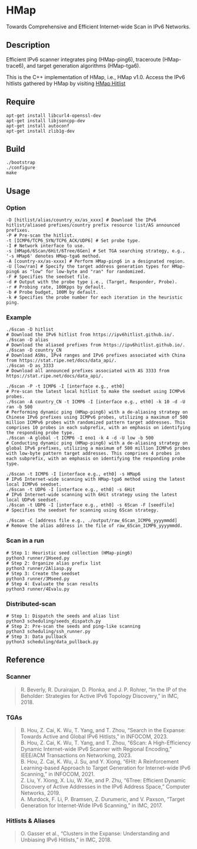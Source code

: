 # HMap

Towards Comprehensive and Efficient Internet-wide Scan in IPv6 Networks.

## Description

Efficient IPv6 scanner integrates ping (HMap-ping6), traceroute (HMap-trace6), and target generation algorithms (HMap-tga6).

This is the C++ implementation of HMap, i.e., HMap v1.0. Access the IPv6 hitlists gathered by HMap by visiting [HMap Hitlist](http://175.6.54.250/ipv6)

## Require

```shell
apt-get install libcurl4-openssl-dev
apt-get install libjsoncpp-dev
apt-get install autoconf
apt-get install zlib1g-dev
```

## Build

```shell
./bootstrap
./configure
make
```

## Usage

### Option

```shell
-D [hitlist/alias/country_xx/as_xxxx] # Download the IPv6 hitlist/aliased prefixes/country prefix resource list/AS announced prefixes.
-P # Pre-scan the hitlist.
-t [ICMP6/TCP6_SYN/TCP6_ACK/UDP6] # Set probe type.
-I # Network interface to use.
-s [HMap6/6Scan/6Hit/6Tree/6Gen] # Set TGA searching strategy, e.g., '-s HMap6' denotes HMap-tga6 method.
-A [country-xx/as-xxxx] # Perform HMap-ping6 in a designated region.
-U [low/ran] # Specify the target address generation types for HMap-ping6 as "low" for low-byte and "ran" for randomized.
-F # Specifies the seedset file.
-d # Output with the probe type i.e., (Target, Responder, Probe).
-r # Probing rate, 100Kpps by default.
-b # Probe budget, 100M by default.
-k # Specifies the probe number for each iteration in the heuristic ping.
```

### Example

```shell
./6scan -D hitlist
# Download the IPv6 hitlist from https://ipv6hitlist.github.io/.
./6scan -D alias
# Download the aliased prefixes from https://ipv6hitlist.github.io/.
./6scan -D country_CN
# Download ASNs, IPv4 ranges and IPv6 prefixes associated with China from https://stat.ripe.net/docs/data_api/.
./6scan -D as_3333
# Download all announced prefixes associated with AS 3333 from https://stat.ripe.net/docs/data_api/.

./6scan -P -t ICMP6 -I [interface e.g., eth0]
# Pre-scan the latest local hitlist to make the seedset using ICMPv6 probes.
./6scan -A country_CN -t ICMP6 -I [interface e.g., eth0] -k 10 -d -U ran -b 500
# Performing dynamic ping (HMap-ping6) with a de-aliasing strategy on Chinese IPv6 prefixes using ICMPv6 probes, utilizing a maximum of 500 million ICMPv6 probes with randomized pattern target addresses. This comprises 10 probes in each subprefix, with an emphasis on identifying the responding probe type.
./6scan -A global -t ICMP6 -I eno1 -k 4 -d -U low -b 500
# Conducting dynamic ping (HMap-ping6) with a de-aliasing strategy on global IPv6 prefixes, utilizing a maximum of 500 million ICMPv6 probes with low-byte pattern target addresses. This comprises 4 probes in each subprefix, with an emphasis on identifying the responding probe type.

./6scan -t ICMP6 -I [interface e.g., eth0] -s HMap6
# IPv6 Internet-wide scanning with HMap-tga6 method using the latest local ICMPv6 seedset.
./6scan -t UDP6 -I [interface e.g., eth0] -s 6Hit
# IPv6 Internet-wide scanning with 6Hit strategy using the latest local UDPv6 seedset.
./6scan -t UDP6 -I [interface e.g., eth0] -s 6Scan -F [seedfile]
# Specifies the seedset for scanning using 6Scan strategy.

./6scan -C [address file e.g., ./output/raw_6Scan_ICMP6_yyyymmdd] 
# Remove the alias address in the file of raw_6Scan_ICMP6_yyyymmdd.
```

### Scan in a run

```shell
# Step 1: Heuristic seed collection (HMap-ping6)
python3 runner/1Hseed.py
# Step 2: Organize alias prefix list 
python3 runner/2Aliasp.py
# Step 3: Create the seedset
python3 runner/3Mseed.py
# Step 4: Evaluate the scan results 
python3 runner/4Evalu.py
```

### Distributed-scan

```shell
# Step 1: Dispatch the seeds and alias list
python3 scheduling/seeds_dispatch.py
# Step 2: Pre-scan the seeds and ping-like scanning
python3 scheduling/ssh_runner.py
# Step 3: Data pullback
python3 scheduling/data_pullback.py
```

## Reference

### Scanner

>R. Beverly, R. Durairajan, D. Plonka, and J. P. Rohrer, “In the IP of the Beholder: Strategies for Active IPv6 Topology Discovery,” in IMC, 2018.

### TGAs

>B. Hou, Z. Cai, K. Wu, T. Yang, and T. Zhou, “Search in the Expanse: Towards Active and Global IPv6 Hitlists,” in INFOCOM, 2023. \
>B. Hou, Z. Cai, K. Wu, T. Yang, and T. Zhou, “6Scan: A High-Efficiency Dynamic Internet-wide IPv6 Scanner with Regional Encoding,” IEEE/ACM Transactions on Networking, 2023. \
>B. Hou, Z. Cai, K. Wu, J. Su, and Y. Xiong, “6Hit: A Reinforcement Learning-based Approach to Target Generation for Internet-wide IPv6 Scanning,” in INFOCOM, 2021. \
>Z. Liu, Y. Xiong, X. Liu, W. Xie, and P. Zhu, “6Tree: Efficient Dynamic Discovery of Active Addresses in the IPv6 Address Space,” Computer Networks, 2019. \
>A. Murdock, F. Li, P. Bramsen, Z. Durumeric, and V. Paxson, “Target Generation for Internet-Wide IPv6 Scanning,” in IMC, 2017.

### Hitlists & Aliases

>O. Gasser et al., “Clusters in the Expanse: Understanding and Unbiasing IPv6 Hitlists,” in IMC, 2018.
